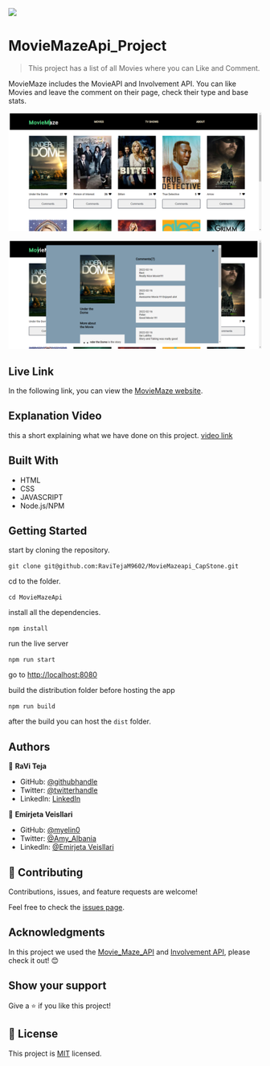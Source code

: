 ![](https://img.shields.io/badge/Microverse-blueviolet)

# MovieMazeApi_Project

> This project has a list of all Movies where you can Like and Comment.

MovieMaze includes the MovieAPI and Involvement API. You can like Movies and leave the comment on their page, check their type and base stats.

![screenshot1](./images/main.png)

![screenshot1](./images/comment.png)

## Live Link

In the following link, you can view the [MovieMaze website](https://ravitejam9602.github.io/MovieMazeapi_CapStone/).

## Explanation Video

this a short explaining what we have done on this project.
[video link](https://www.loom.com/share/0891f696165a47df8fc09a62cadd0ab6)

## Built With

- HTML
- CSS
- JAVASCRIPT
- Node.js/NPM

## Getting Started

start by cloning the repository.

`git clone git@github.com:RaviTejaM9602/MovieMazeapi_CapStone.git`

cd to the folder.

`cd MovieMazeApi`

install all the dependencies.

`npm install`

run the live server

`npm run start`

go to [http://localhost:8080](http://localhost:8080)

build the distribution folder before hosting the app

`npm run build`

after the build you can host the `dist` folder.

## Authors

👤 **RaVi Teja**

- GitHub: [@githubhandle](https://github.com/RaviTejaM9602/Pokeapi_CapStone)
- Twitter: [@twitterhandle](https://twitter.com/RaviTejaMekala1)
- LinkedIn: [LinkedIn](https://www.linkedin.com/in/ravi-teja-8499a31b9/)

👤 **Emirjeta Veisllari**

- GitHub: [@myelin0](https://github.com/myelin0)
- Twitter: [@Amy_Albania](https://twitter.com/Amy_albania)
- LinkedIn: [@Emirjeta Veisllari](https://www.linkedin.com/in/emirjeta-veisllari/)

## 🤝 Contributing

Contributions, issues, and feature requests are welcome!

Feel free to check the [issues page](../../issues/).

## Acknowledgments

In this project we used the [Movie_Maze_API](https://api.tvmaze.com/shows) and [Involvement API](https://us-central1-involvement-api.cloudfunctions.net/capstoneApi/apps/qdmdFHstOSTgqs8wmesu/comments), please check it out! 😊

## Show your support

Give a ⭐️ if you like this project!

## 📝 License

This project is [MIT](./MIT.md) licensed.

